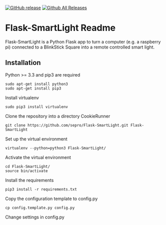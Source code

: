 [![GitHub release](https://img.shields.io/github/release/sepro/Flask-SmartLight.svg)](https://github.com/sepro/Flask-SmartLight) [![Github All Releases](https://img.shields.io/github/downloads/sepro/Flask-SmartLight/total.svg)](https://github.com/sepro/Flask-SmartLight) 

Flask-SmartLight Readme
=======================

Flask-SmartLight is a Python Flask app to turn a computer (e.g. a raspberry pi) connected to a BlinkStick Square into
a remote controlled smart light.

Installation
------------

Python >= 3.3 and pip3 are required

    sudo apt-get install python3
    sudo apt-get install pip3

Install virtualenv

    sudo pip3 install virtualenv


Clone the repository into a directory CookieRunner

    git clone https://github.com/sepro/Flask-SmartLight.git Flask-SmartLight

Set up the virtual environment
  
    virtualenv --python=python3 Flask-SmartLight/

Activate the virtual environment

    cd Flask-SmartLight/
    source bin/activate

Install the requirements

    pip3 install -r requirements.txt

Copy the configuration template to config.py

    cp config.template.py config.py

Change settings in config.py